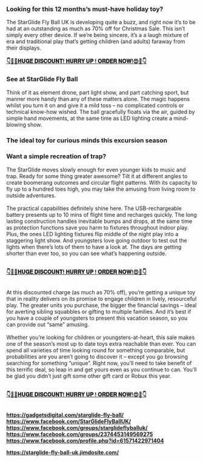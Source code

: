 <h3>Looking for this 12 months&rsquo;s must-have holiday toy?&nbsp;</h3>
<p>The StarGlide Fly Ball UK is developing quite a buzz, and right now it&rsquo;s to be had at an outstanding as much as 70% off for Christmas Sale. This isn&rsquo;t simply every other device. If we&rsquo;re being sincere, it&rsquo;s a a laugh mixture of era and traditional play that&rsquo;s getting children (and adults) faraway from their displays.<br /><br /><a href="https://gadgetsdigital.com/starglide-fly-ball-buy/" target="_blank"><strong>👇🥳😍𝐇𝐔𝐆𝐄 𝐃𝐈𝐒𝐂𝐎𝐔𝐍𝐓! 𝐇𝐔𝐑𝐑𝐘 𝐔𝐏 ! 𝐎𝐑𝐃𝐄𝐑 𝐍𝐎𝐖!😍🥳👇</strong></a></p>
<h3>See at StarGlide Fly Ball</h3>
<p>Think of it as element drone, part light show, and part catching sport, but manner more handy than any of these matters alone. The magic happens whilst you turn it on and give it a mild toss &ndash; no complicated controls or technical know-how wished. The ball gracefully floats via the air, guided by simple hand movements, at the same time as LED lighting create a mind-blowing show.</p>
<h3>The ideal toy for curious minds this excursion season</h3>
<h3>Want a simple recreation of trap?&nbsp;</h3>
<p>The StarGlide moves slowly enough for even younger kids to music and trap. Ready for some thing greater awesome? Tilt it at different angles to create boomerang outcomes and circular flight patterns. With its capacity to fly up to a hundred toes high, you may take the amusing from living room to outside adventures.<br /><br />The practical capabilities definitely shine here. The USB-rechargeable battery presents up to 10 mins of flight time and recharges quickly. The long lasting construction handles inevitable bumps and drops, at the same time as protection functions save you harm to fixtures throughout indoor play. Plus, the ones LED lighting fixtures flip middle of the night play into a staggering light show. And youngsters love going outdoor to test out the lights when there&rsquo;s lots of them to have a look at. The days are getting shorter than ever too, so you can see what&rsquo;s happening outside.<br />&nbsp;</p>
<p><a href="https://gadgetsdigital.com/starglide-fly-ball-buy/" target="_blank"><strong>👇🥳😍𝐇𝐔𝐆𝐄 𝐃𝐈𝐒𝐂𝐎𝐔𝐍𝐓! 𝐇𝐔𝐑𝐑𝐘 𝐔𝐏 ! 𝐎𝐑𝐃𝐄𝐑 𝐍𝐎𝐖!😍🥳👇</strong></a>&nbsp;</p>
<p><br />At this discounted charge (as much as 70% off), you&rsquo;re getting a unique toy that in reality delivers on its promise to engage children in lively, resourceful play. The greater units you purchase, the bigger the financial savings &ndash; ideal for averting sibling squabbles or gifting to multiple families. And it&rsquo;s best if you have a couple of youngsters to present this vacation season, so you can provide out &ldquo;same&rdquo; amusing.<br /><br />Whether you&rsquo;re looking for children or youngsters-at-heart, this sale makes one of the season&rsquo;s most up to date toys extra reachable than ever. You can spend all varieties of time looking round for something comparable, but probabilities are you aren&rsquo;t going to discover it &ndash; except you go browsing searching for something &ldquo;unique&rdquo;. Right now, you&rsquo;ll need to take benefit of this terrific deal, so leap in and get yours even as you continue to can. You&rsquo;ll be glad you didn&rsquo;t just gift some other gift card or Robux this year.<br />&nbsp;</p>
<p><a href="https://gadgetsdigital.com/starglide-fly-ball-buy/" target="_blank"><strong>👇🥳😍𝐇𝐔𝐆𝐄 𝐃𝐈𝐒𝐂𝐎𝐔𝐍𝐓! 𝐇𝐔𝐑𝐑𝐘 𝐔𝐏 ! 𝐎𝐑𝐃𝐄𝐑 𝐍𝐎𝐖!😍🥳👇</strong></a>&nbsp;</p>
<p><br /><a href="https://gadgetsdigital.com/starglide-fly-ball/" target="_blank"><strong>https://gadgetsdigital.com/starglide-fly-ball/<br /></strong></a><a href="https://www.facebook.com/StarGlideFlyBallUK/" target="_blank"><strong>https://www.facebook.com/StarGlideFlyBallUK/<br /></strong></a><a href="https://www.facebook.com/groups/starglideflyballuk/" target="_blank"><strong>https://www.facebook.com/groups/starglideflyballuk/<br /></strong></a><a href="https://www.facebook.com/groups/2374453149569275" target="_blank"><strong>https://www.facebook.com/groups/2374453149569275<br /></strong></a><a href="https://www.facebook.com/profile.php?id=61571422971404" target="_blank"><strong>https://www.facebook.com/profile.php?id=61571422971404</strong></a></p>
<p><strong><a href="https://starglide-fly-ball-uk.jimdosite.com/">https://starglide-fly-ball-uk.jimdosite.com/</a></strong></p>
